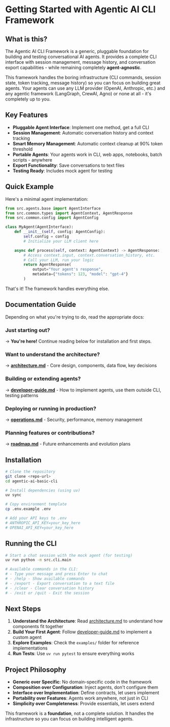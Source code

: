 # Getting Started with Agentic AI CLI Framework

## What is this?

The Agentic AI CLI Framework is a generic, pluggable foundation for building and testing conversational AI agents. It provides a complete CLI interface with session management, message history, and conversation export capabilities - while remaining completely **agent-agnostic**.

This framework handles the boring infrastructure (CLI commands, session state, token tracking, message history) so you can focus on building great agents. Your agents can use any LLM provider (OpenAI, Anthropic, etc.) and any agentic framework (LangGraph, CrewAI, Agno) or none at all - it's completely up to you.

## Key Features

- **Pluggable Agent Interface**: Implement one method, get a full CLI
- **Session Management**: Automatic conversation history and context tracking
- **Smart Memory Management**: Automatic context cleanup at 90% token threshold
- **Portable Agents**: Your agents work in CLI, web apps, notebooks, batch scripts - anywhere
- **Export Functionality**: Save conversations to text files
- **Testing Ready**: Includes mock agent for testing

## Quick Example

Here's a minimal agent implementation:

```python
from src.agents.base import AgentInterface
from src.common.types import AgentContext, AgentResponse
from src.common.config import AgentConfig

class MyAgent(AgentInterface):
    def __init__(self, config: AgentConfig):
        self.config = config
        # Initialize your LLM client here

    async def process(self, context: AgentContext) -> AgentResponse:
        # Access context.input, context.conversation_history, etc.
        # Call your LLM, run your logic
        return AgentResponse(
            output="Your agent's response",
            metadata={"tokens": 123, "model": "gpt-4"}
        )
```

That's it! The framework handles everything else.

## Documentation Guide

Depending on what you're trying to do, read the appropriate docs:

### Just starting out?
→ **You're here!** Continue reading below for installation and first steps.

### Want to understand the architecture?
→ **[architecture.md](./architecture.md)** - Core design, components, data flow, key decisions

### Building or extending agents?
→ **[developer-guide.md](./developer-guide.md)** - How to implement agents, use them outside CLI, testing patterns

### Deploying or running in production?
→ **[operations.md](./operations.md)** - Security, performance, memory management

### Planning features or contributions?
→ **[roadmap.md](./roadmap.md)** - Future enhancements and evolution plans

## Installation

```bash
# Clone the repository
git clone <repo-url>
cd agentic-ai-basic-cli

# Install dependencies (using uv)
uv sync

# Copy environment template
cp .env.example .env

# Add your API keys to .env
# ANTHROPIC_API_KEY=your_key_here
# OPENAI_API_KEY=your_key_here
```

## Running the CLI

```bash
# Start a chat session with the mock agent (for testing)
uv run python -m src.cli.main

# Available commands in the CLI:
# - Type your message and press Enter to chat
# - /help - Show available commands
# - /export - Export conversation to a text file
# - /clear - Clear conversation history
# - /exit or /quit - Exit the session
```

## Next Steps

1. **Understand the Architecture**: Read [architecture.md](./architecture.md) to understand how components fit together
2. **Build Your First Agent**: Follow [developer-guide.md](./developer-guide.md) to implement a custom agent
3. **Explore Examples**: Check the `examples/` folder for reference implementations
4. **Run Tests**: Use `uv run pytest` to ensure everything works

## Project Philosophy

- **Generic over Specific**: No domain-specific code in the framework
- **Composition over Configuration**: Inject agents, don't configure them
- **Interface over Implementation**: Define contracts, let users implement
- **Portability over Features**: Agents work anywhere, not just in CLI
- **Simplicity over Completeness**: Provide essentials, let users extend

This framework is a **foundation**, not a complete solution. It handles the infrastructure so you can focus on building intelligent agents.

